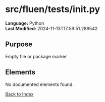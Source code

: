 # src/fluen/tests/__init__.py

**Language:** Python  
**Last Modified:** 2024-11-13T17:59:51.289542

## Purpose

Empty file or package marker



## Elements

No documented elements found.

[Back to Index](../README.md)